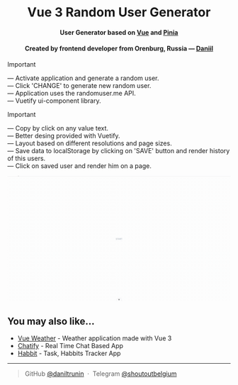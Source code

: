 <h1 align="center">
  Vue 3 Random User Generator
</h1>

<h4 align="center">User Generator based on <a href="https://vuejs.org/" target="_blank">Vue</a> and <a href='https://pinia.vuejs.org/'>Pinia</a></h4>
<h4 align="center">Created by frontend developer from Orenburg, Russia — <a href="https://github.com/daniltrunin" target="_blank">Daniil</a></h4>

> [!IMPORTANT]
> — Activate application and generate a random user.  
> — Click 'CHANGE' to generate new random user.  
> — Application uses the randomuser.me API.  
> — Vuetify ui-component library.

> [!IMPORTANT]
> — Copy by click on any value text.  
> — Better desing provided with Vuetify.  
> — Layout based on different resolutions and page sizes.  
> — Save data to localStorage by clicking on 'SAVE' button and render history of this users.  
> — Click on saved user and render him on a page.

![screenshot](./public/presentation.gif)

## You may also like...

- [Vue Weather](https://github.com/daniltrunin/vue-weather) - Weather application made with Vue 3
- [Chatify](https://github.com/daniltrunin/chatify-client) - Real Time Chat Based App
- [Habbit](https://github.com/amitmerchant1990/correo) - Task, Habbits Tracker App

---

> GitHub [@daniltrunin](https://github.com/daniltrunin) &nbsp;&middot;&nbsp;
> Telegram [@shoutoutbelgium](https://t.me/shoutoutbelgium)
